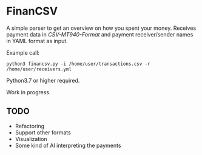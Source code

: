 # FinanCSV

A simple parser to get an overview on how you spent your money. Receives payment data in _CSV-MT940-Format_ and payment receiver/sender names in YAML format as input.

Example call:

`python3 financsv.py -i /home/user/transactions.csv -r /home/user/receivers.yml`

Python3.7 or higher required.

Work in progress.

## TODO

* Refactoring
* Support other formats
* Visualization
* Some kind of AI interpreting the payments